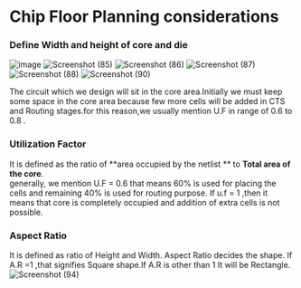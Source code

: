 #  Chip Floor Planning considerations
### Define Width and height of core and die 
![image](https://github.com/Sairamvanam/-NASSCOM-VSD-SoC-Design-Program/assets/163321291/66ba399f-a413-43fc-82e7-2d9330e032e2)
![Screenshot (85)](https://github.com/Sairamvanam/-NASSCOM-VSD-SoC-Design-Program/assets/163321291/f39ef017-9a36-473e-b7a8-49e198ff7901)
![Screenshot (86)](https://github.com/Sairamvanam/-NASSCOM-VSD-SoC-Design-Program/assets/163321291/c00e85f7-eb31-4d34-9810-d0ebb3590160)
![Screenshot (87)](https://github.com/Sairamvanam/-NASSCOM-VSD-SoC-Design-Program/assets/163321291/7a37cc23-bb68-437a-99a7-e29a8e4188f5)
![Screenshot (88)](https://github.com/Sairamvanam/-NASSCOM-VSD-SoC-Design-Program/assets/163321291/394e0cc9-c540-4022-99f2-5f7fd49dede1)
![Screenshot (90)](https://github.com/Sairamvanam/-NASSCOM-VSD-SoC-Design-Program/assets/163321291/7e415b9c-cb69-49b3-a019-5231b44992ab)

The circuit which we design will sit in the core area.Initially we must keep some space in the core area because few more cells will be added in CTS and Routing stages.for this reason,we usually mention U.F in range of 0.6 to 0.8 .
### Utilization Factor
It is defined as the ratio of **area occupied by the netlist ** to **Total area of the core**.   
generally, we mention U.F = 0.6 that means  60% is used for placing the cells and remaining 40% is used for routing purpose.
If u.f = 1 ,then it means that core is completely occupied and addition of extra cells is not possible.
### Aspect Ratio
It is defined as ratio of Height and Width.
Aspect Ratio decides the shape. If A.R =1 ,that signifies Square shape.If A.R is other than 1 It will be Rectangle.
![Screenshot (94)](https://github.com/Sairamvanam/-NASSCOM-VSD-SoC-Design-Program/assets/163321291/b3821c1f-3d50-4eec-8621-1a354e0659e4)


